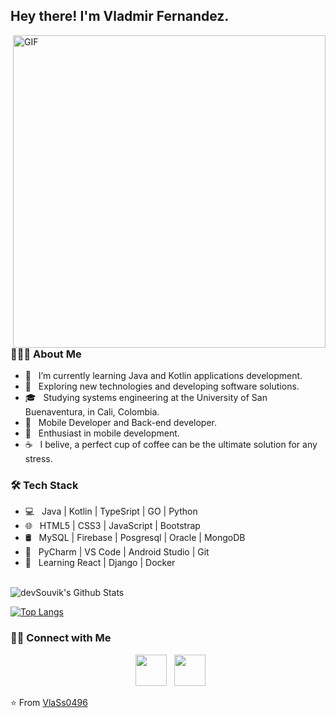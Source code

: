 <h2> Hey there! I'm Vladmir Fernandez. </h2>
<img align="right" alt="GIF" src="https://media2.giphy.com/media/d8KefZiJ2ae0VMAmsi/giphy.gif?cid=ecf05e47dznzanb8rw3mgv2k0hpzd3kgb5nlbcmpm46u3hzt&rid=giphy.gif&ct=g" width="500"/>

<h3> 👨🏻‍💻 About Me </h3>

- 🔭 &nbsp; I’m currently learning Java and Kotlin applications development. 
- 🤔 &nbsp; Exploring new technologies and developing software solutions.
- 🎓 &nbsp; Studying systems engineering at the University of San Buenaventura, in Cali, Colombia.
- 💼 &nbsp; Mobile Developer and Back-end developer.
- 🌱 &nbsp; Enthusiast in mobile development.
- ☕ &nbsp; I belive, a perfect cup of coffee can be the ultimate solution for any stress. 

<h3>🛠 Tech Stack</h3>

- 💻 &nbsp; Java | Kotlin | TypeSript | GO | Python
- 🌐 &nbsp; HTML5 | CSS3 | JavaScript | Bootstrap 
- 🛢 &nbsp; MySQL | Firebase | Posgresql | Oracle | MongoDB
- 🔧 &nbsp; PyCharm | VS Code | Android Studio | Git 
- 🤔 &nbsp; Learning React | Django | Docker


<br>

<img align="center" src="https://github-readme-stats.vercel.app/api?username=VlaSs0496&include_all_commits=true&count_private=true&show_icons=true&line_height=20&title_color=7A7ADB&icon_color=2234AE&text_color=D3D3D3&bg_color=0,000000,130F40" alt="devSouvik's Github Stats">

</br>

[![Top Langs](https://github-readme-stats.vercel.app/api/top-langs/?username=VlaSs0496&layout=compact&text_color=daf7dc&bg_color=151515)](https://github.com/VlaSs0496/github-readme-stats)


<h3> 🤝🏻 Connect with Me </h3>

<p align="center">
&nbsp; <a href="https://www.instagram.com/vladimir0418/?hl=es" target="_blank" rel="noopener noreferrer"><img src="https://img.icons8.com/plasticine/100/000000/instagram-new.png" width="50" /></a>  
&nbsp; <a href="https://www.linkedin.com/in/vladimir-fernandez-9063731a9/" target="_blank" rel="noopener noreferrer"><img src="https://img.icons8.com/plasticine/100/000000/linkedin.png" width="50" /></a>
</p>

⭐️ From [VlaSs0496](https://github.com/VlaSs0496)
